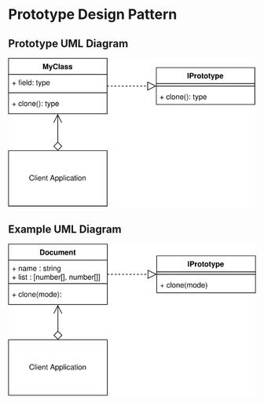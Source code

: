 # Prototype Design Pattern

## Prototype UML Diagram

![Prototype UML Diagram](/img/prototype_concept.svg)

## Example UML Diagram

![Prototype Use Case Diagram](/img/prototype_example.svg)
